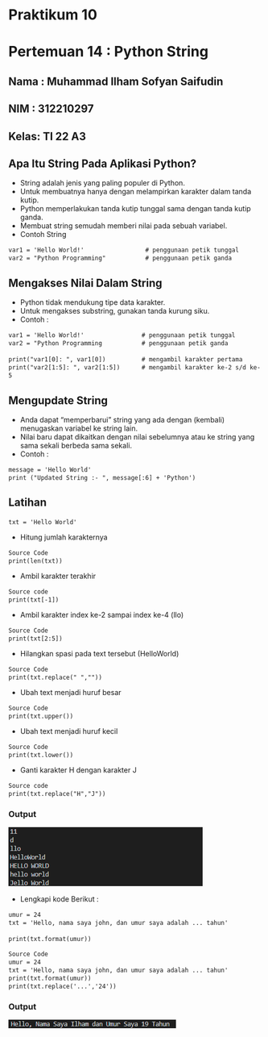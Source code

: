# Praktikum 10
# Pertemuan 14 : Python String

## Nama : Muhammad Ilham Sofyan Saifudin
## NIM  : 312210297
## Kelas: TI 22 A3

## Apa Itu String Pada Aplikasi Python?

* String adalah jenis yang paling populer di Python.
* Untuk membuatnya hanya dengan melampirkan karakter dalam tanda kutip.
* Python memperlakukan tanda kutip tunggal sama dengan tanda kutip ganda.
* Membuat string semudah memberi nilai pada sebuah variabel.
* Contoh String

```
var1 = 'Hello World!'                 # penggunaan petik tunggal
var2 = "Python Programming"           # penggunaan petik ganda
```

## Mengakses Nilai Dalam String

* Python tidak mendukung tipe data karakter.
* Untuk mengakses substring, gunakan tanda kurung siku.
* Contoh :

```
var1 = 'Hello World!'                # penggunaan petik tunggal
var2 = "Python Programming           # penggunaan petik ganda

print("var1[0]: ", var1[0])          # mengambil karakter pertama
print("var2[1:5]: ", var2[1:5])      # mengambil karakter ke-2 s/d ke-5
```

## Mengupdate String

* Anda dapat “memperbarui” string yang ada dengan (kembali) menugaskan variabel ke string lain.
* Nilai baru dapat dikaitkan dengan nilai sebelumnya atau ke string yang sama sekali berbeda sama sekali.
* Contoh :

```
message = 'Hello World'
print ("Updated String :- ", message[:6] + 'Python')
```

## Latihan 
```
txt = 'Hello World'
```
* Hitung jumlah karakternya
```
Source Code
print(len(txt))
```
* Ambil karakter terakhir
```
Source code
print(txt[-1])
```
* Ambil karakter index ke-2 sampai index ke-4 (llo)
```
Source Code
print(txt[2:5])
```
* Hilangkan spasi pada text tersebut (HelloWorld)
```
Source Code
print(txt.replace(" ",""))
```
* Ubah text menjadi huruf besar
```
Source Code
print(txt.upper())
```
* Ubah text menjadi huruf kecil
```
Source Code
print(txt.lower())
```
* Ganti karakter H dengan karakter J
```
Source code
print(txt.replace("H","J"))
```
### Output
![img](SS/prak%2010.png)
* Lengkapi kode Berikut :
```
umur = 24
txt = 'Hello, nama saya john, dan umur saya adalah ... tahun'

print(txt.format(umur))
```
```
Source Code
umur = 24
txt = 'Hello, nama saya john, dan umur saya adalah ... tahun'
print(txt.format(umur))
print(txt.replace('...','24'))
```
### Output
![img](SS/prak%2010%20bawah.png)



